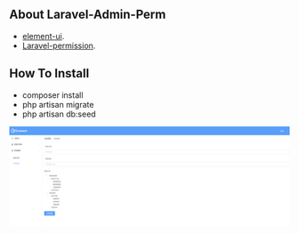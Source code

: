 ## About Laravel-Admin-Perm

- [element-ui](http://element.eleme.io).
- [Laravel-permission](https://github.com/spatie/laravel-permission).

## How To Install
 
- composer install
- php artisan migrate
- php artisan db:seed


![Alt text](read1.png)